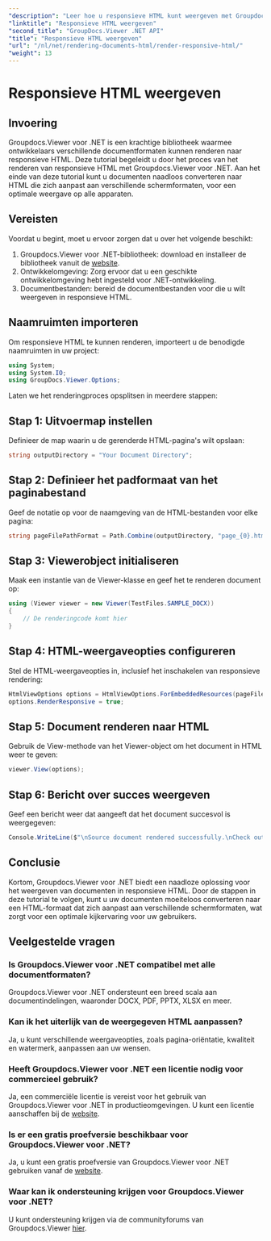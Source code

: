 ```yaml
---
"description": "Leer hoe u responsieve HTML kunt weergeven met Groupdocs.Viewer voor .NET, zodat u op alle apparaten een optimale kijkervaring hebt."
"linktitle": "Responsieve HTML weergeven"
"second_title": "GroupDocs.Viewer .NET API"
"title": "Responsieve HTML weergeven"
"url": "/nl/net/rendering-documents-html/render-responsive-html/"
"weight": 13
---
```


# Responsieve HTML weergeven

## Invoering
Groupdocs.Viewer voor .NET is een krachtige bibliotheek waarmee ontwikkelaars verschillende documentformaten kunnen renderen naar responsieve HTML. Deze tutorial begeleidt u door het proces van het renderen van responsieve HTML met Groupdocs.Viewer voor .NET. Aan het einde van deze tutorial kunt u documenten naadloos converteren naar HTML die zich aanpast aan verschillende schermformaten, voor een optimale weergave op alle apparaten.
## Vereisten
Voordat u begint, moet u ervoor zorgen dat u over het volgende beschikt:
1. Groupdocs.Viewer voor .NET-bibliotheek: download en installeer de bibliotheek vanuit de [website](https://releases.groupdocs.com/viewer/net/).
2. Ontwikkelomgeving: Zorg ervoor dat u een geschikte ontwikkelomgeving hebt ingesteld voor .NET-ontwikkeling.
3. Documentbestanden: bereid de documentbestanden voor die u wilt weergeven in responsieve HTML.

## Naamruimten importeren
Om responsieve HTML te kunnen renderen, importeert u de benodigde naamruimten in uw project:
```csharp
using System;
using System.IO;
using GroupDocs.Viewer.Options;
```

Laten we het renderingproces opsplitsen in meerdere stappen:
## Stap 1: Uitvoermap instellen
Definieer de map waarin u de gerenderde HTML-pagina's wilt opslaan:
```csharp
string outputDirectory = "Your Document Directory";
```
## Stap 2: Definieer het padformaat van het paginabestand
Geef de notatie op voor de naamgeving van de HTML-bestanden voor elke pagina:
```csharp
string pageFilePathFormat = Path.Combine(outputDirectory, "page_{0}.html");
```
## Stap 3: Viewerobject initialiseren
Maak een instantie van de Viewer-klasse en geef het te renderen document op:
```csharp
using (Viewer viewer = new Viewer(TestFiles.SAMPLE_DOCX))
{
    // De renderingcode komt hier
}
```
## Stap 4: HTML-weergaveopties configureren
Stel de HTML-weergaveopties in, inclusief het inschakelen van responsieve rendering:
```csharp
HtmlViewOptions options = HtmlViewOptions.ForEmbeddedResources(pageFilePathFormat);
options.RenderResponsive = true;
```
## Stap 5: Document renderen naar HTML
Gebruik de View-methode van het Viewer-object om het document in HTML weer te geven:
```csharp
viewer.View(options);
```
## Stap 6: Bericht over succes weergeven
Geef een bericht weer dat aangeeft dat het document succesvol is weergegeven:
```csharp
Console.WriteLine($"\nSource document rendered successfully.\nCheck output in {outputDirectory}.");
```

## Conclusie
Kortom, Groupdocs.Viewer voor .NET biedt een naadloze oplossing voor het weergeven van documenten in responsieve HTML. Door de stappen in deze tutorial te volgen, kunt u uw documenten moeiteloos converteren naar een HTML-formaat dat zich aanpast aan verschillende schermformaten, wat zorgt voor een optimale kijkervaring voor uw gebruikers.
## Veelgestelde vragen
### Is Groupdocs.Viewer voor .NET compatibel met alle documentformaten?
Groupdocs.Viewer voor .NET ondersteunt een breed scala aan documentindelingen, waaronder DOCX, PDF, PPTX, XLSX en meer.
### Kan ik het uiterlijk van de weergegeven HTML aanpassen?
Ja, u kunt verschillende weergaveopties, zoals pagina-oriëntatie, kwaliteit en watermerk, aanpassen aan uw wensen.
### Heeft Groupdocs.Viewer voor .NET een licentie nodig voor commercieel gebruik?
Ja, een commerciële licentie is vereist voor het gebruik van Groupdocs.Viewer voor .NET in productieomgevingen. U kunt een licentie aanschaffen bij de [website](https://purchase.groupdocs.com/buy).
### Is er een gratis proefversie beschikbaar voor Groupdocs.Viewer voor .NET?
Ja, u kunt een gratis proefversie van Groupdocs.Viewer voor .NET gebruiken vanaf de [website](https://releases.groupdocs.com/).
### Waar kan ik ondersteuning krijgen voor Groupdocs.Viewer voor .NET?
U kunt ondersteuning krijgen via de communityforums van Groupdocs.Viewer [hier](https://forum.groupdocs.com/c/viewer/9).